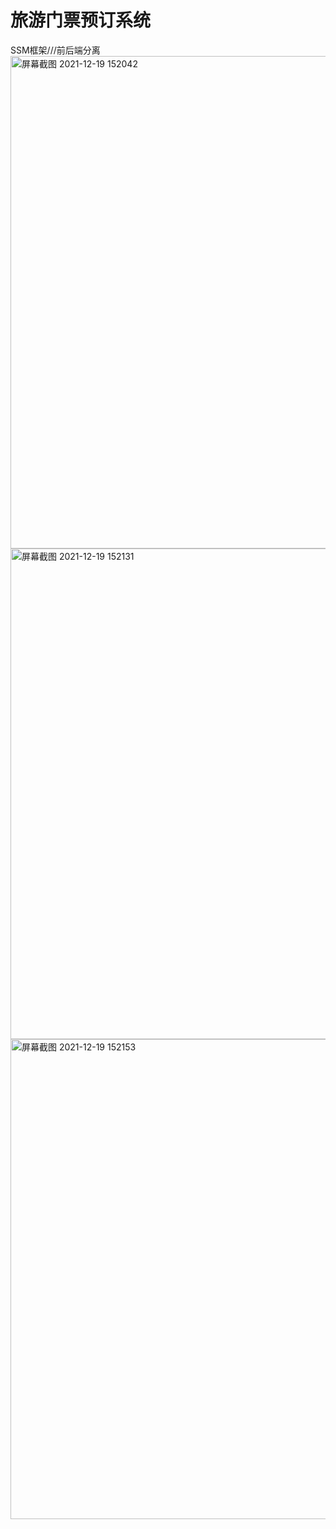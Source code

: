 # 旅游门票预订系统
SSM框架///前后端分离
<img width="788" alt="屏幕截图 2021-12-19 152042" src="https://user-images.githubusercontent.com/94618226/192525102-e3b7c28d-7331-4ccd-8f3e-2d3f4312feda.png">
<img width="785" alt="屏幕截图 2021-12-19 152131" src="https://user-images.githubusercontent.com/94618226/192525116-82d3bff8-59a2-41d7-869c-6808c105ac25.png">
<img width="768" alt="屏幕截图 2021-12-19 152153" src="https://user-images.githubusercontent.com/94618226/192525133-c8ec5c55-07d8-4746-ad1d-2a442f0f6e64.png">
